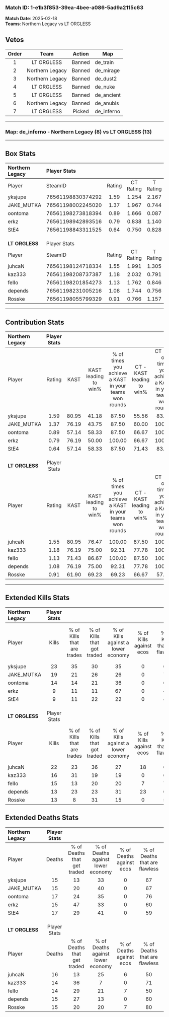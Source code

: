 ### Match ID: 1-e1b3f853-39ea-4bee-a086-5ad9a2115c63  
**Match Date**: 2025-02-18  
**Teams**: Northern Legacy vs LT ORGLESS  

## Vetos  

| Order | Team | Action | Map |
| :---: | :--: | :----: | --- |
| 1 | LT ORGLESS | Banned | de_train |
| 2 | Northern Legacy | Banned | de_mirage |
| 3 | Northern Legacy | Banned | de_dust2 |
| 4 | LT ORGLESS | Banned | de_nuke |
| 5 | LT ORGLESS | Banned | de_ancient |
| 6 | Northern Legacy | Banned | de_anubis |
| 7 | LT ORGLESS | Picked | de_inferno |

---  

### **Map**: de_inferno - Northern Legacy (8) vs LT ORGLESS (13)  
---  

## Box Stats  

| **Northern Legacy** | Player Stats      |        |           |          |       |       |       |         |        |      |     |
| :- | :- | :-: | :-: | :-: | :-: | :-: | :-: | :-: | :-: | :-: | :-: |
| Player              | SteamID           | Rating | CT Rating | T Rating | KAST  |  ADR  | Kills | Assists | Deaths | K/D  | HS% |
| yksjupe             | 76561198830374292 |  1.59  |   1.254   |  2.167   | 80.95 | 108.1 |  23   |    6    |   15   | 1.53 | 34  |
| JAKE_MUTKA          | 76561198002245020 |  1.37  |   1.967   |  0.744   | 76.19 | 98.2  |  19   |    7    |   15   | 1.27 | 15  |
| oontoma             | 76561198273818394 |  0.89  |   1.666   |  0.087   | 57.14 | 78.3  |  14   |    3    |   17   | 0.82 | 64  |
| erkz                | 76561198942893516 |  0.79  |   0.838   |  1.140   | 76.19 | 50.1  |   9   |    4    |   15   | 0.60 | 55  |
| StE4                | 76561198843311525 |  0.64  |   0.750   |  0.828   | 57.14 | 61.8  |   9   |    6    |   17   | 0.53 | 22  |
|                     |                   |        |           |          |       |       |       |         |        |      |     |
|                     |                   |        |           |          |       |       |       |         |        |      |     |
|                     |                   |        |           |          |       |       |       |         |        |      |     |
| **LT ORGLESS**      | Player Stats      |        |           |          |       |       |       |         |        |      |     |
| Player              | SteamID           | Rating | CT Rating | T Rating | KAST  |  ADR  | Kills | Assists | Deaths | K/D  | HS% |
| juhcaN              | 76561198124718334 |  1.55  |   1.991   |  1.305   | 80.95 | 117.1 |  22   |    4    |   16   | 1.38 | 54  |
| kaz333              | 76561198208737387 |  1.18  |   2.032   |  0.791   | 76.19 | 69.2  |  16   |    8    |   14   | 1.14 | 43  |
| feIIo               | 76561198201854273 |  1.13  |   1.762   |  0.846   | 71.43 | 78.3  |  15   |    8    |   14   | 1.07 | 40  |
| depends             | 76561198231005216 |  1.08  |   1.744   |  0.756   | 76.19 | 82.2  |  13   |    9    |   15   | 0.87 | 46  |
| Rosske              | 76561198055799329 |  0.91  |   0.766   |  1.157   | 61.90 | 64.1  |  13   |    8    |   15   | 0.87 | 76  |
---  

## Contribution Stats  

| **Northern Legacy** | Player Stats |       |                      |                                                        |                           |                                                             |                          |                                                            |
| :- | :-: | :-: | :-: | :-: | :-: | :-: | :-: | :-: |
| Player              |    Rating    | KAST  | KAST leading to win% | % of times you achieve a KAST in your teams won rounds | CT - KAST leading to win% | CT - % of times you achieve a KAST in your teams won rounds | T - KAST leading to win% | T - % of times you achieve a KAST in your teams won rounds |
| yksjupe             |     1.59     | 80.95 |        41.18         |                         87.50                          |           55.56           |                            83.33                            |          25.00           |                           100.00                           |
| JAKE_MUTKA          |     1.37     | 76.19 |        43.75         |                         87.50                          |           60.00           |                           100.00                            |          16.67           |                           50.00                            |
| oontoma             |     0.89     | 57.14 |        58.33         |                         87.50                          |           66.67           |                           100.00                            |          33.33           |                           50.00                            |
| erkz                |     0.79     | 76.19 |        50.00         |                         100.00                         |           66.67           |                           100.00                            |          28.57           |                           100.00                           |
| StE4                |     0.64     | 57.14 |        58.33         |                         87.50                          |           71.43           |                            83.33                            |          40.00           |                           100.00                           |
|                     |              |       |                      |                                                        |                           |                                                             |                          |                                                            |
|                     |              |       |                      |                                                        |                           |                                                             |                          |                                                            |
|                     |              |       |                      |                                                        |                           |                                                             |                          |                                                            |
| **LT ORGLESS**      | Player Stats |       |                      |                                                        |                           |                                                             |                          |                                                            |
| Player              |    Rating    | KAST  | KAST leading to win% | % of times you achieve a KAST in your teams won rounds | CT - KAST leading to win% | CT - % of times you achieve a KAST in your teams won rounds | T - KAST leading to win% | T - % of times you achieve a KAST in your teams won rounds |
| juhcaN              |     1.55     | 80.95 |        76.47         |                         100.00                         |           87.50           |                           100.00                            |          66.67           |                           100.00                           |
| kaz333              |     1.18     | 76.19 |        75.00         |                         92.31                          |           77.78           |                           100.00                            |          71.43           |                           83.33                            |
| feIIo               |     1.13     | 71.43 |        86.67         |                         100.00                         |           87.50           |                           100.00                            |          85.71           |                           100.00                           |
| depends             |     1.08     | 76.19 |        75.00         |                         92.31                          |           77.78           |                           100.00                            |          71.43           |                           83.33                            |
| Rosske              |     0.91     | 61.90 |        69.23         |                         69.23                          |           66.67           |                            57.14                            |          71.43           |                           83.33                            |
---  

## Extended Kills Stats  

| **Northern Legacy** | Player Stats |                            |                            |                                    |                         |                              |                                 |                                       |                    |           |
| :- | :-: | :-: | :-: | :-: | :-: | :-: | :-: | :-: | :-: | :-: |
| Player              |    Kills     | % of Kills that are trades | % of Kills that got traded | % of Kills against a lower economy | % of Kills against ecos | % of Kills that are flawless | % of Kills that are close duels | % of Kills that are assisted by flash | Pistol Round Kills | AWP Kills |
| yksjupe             |      23      |             35             |             30             |                 35                 |            0            |              61              |               13                |                   0                   |         0          |     2     |
| JAKE_MUTKA          |      19      |             21             |             26             |                 26                 |            0            |              79              |                5                |                   5                   |         12         |     2     |
| oontoma             |      14      |             14             |             21             |                 36                 |            0            |              64              |                7                |                  21                   |         0          |     1     |
| erkz                |      9       |             11             |             11             |                 67                 |            0            |              44              |               22                |                   0                   |         0          |     2     |
| StE4                |      9       |             11             |             22             |                 22                 |            0            |              44              |               33                |                   0                   |         1          |     0     |
|                     |              |                            |                            |                                    |                         |                              |                                 |                                       |                    |           |
|                     |              |                            |                            |                                    |                         |                              |                                 |                                       |                    |           |
|                     |              |                            |                            |                                    |                         |                              |                                 |                                       |                    |           |
| **LT ORGLESS**      | Player Stats |                            |                            |                                    |                         |                              |                                 |                                       |                    |           |
| Player              |    Kills     | % of Kills that are trades | % of Kills that got traded | % of Kills against a lower economy | % of Kills against ecos | % of Kills that are flawless | % of Kills that are close duels | % of Kills that are assisted by flash | Pistol Round Kills | AWP Kills |
| juhcaN              |      22      |             23             |             36             |                 27                 |           18            |              64              |                0                |                  14                   |         1          |     1     |
| kaz333              |      16      |             31             |             19             |                 19                 |            0            |              69              |                6                |                   6                   |         2          |     1     |
| feIIo               |      15      |             13             |             20             |                 20                 |            7            |              73              |                0                |                   0                   |         2          |     1     |
| depends             |      13      |             23             |             23             |                 31                 |           23            |              69              |                8                |                   0                   |         0          |     1     |
| Rosske              |      13      |             8              |             31             |                 15                 |            0            |              54              |                0                |                   0                   |         0          |     4     |
## Extended Deaths Stats  

| **Northern Legacy** | Player Stats |                             |                                   |                          |                               |                            |                           |               |
| :- | :-: | :-: | :-: | :-: | :-: | :-: | :-: | :-: |
| Player              |    Deaths    | % of Deaths that get traded | % of Deaths against lower economy | % of Deaths against ecos | % of Deaths that are flawless | % of Deaths that are close | % of Deaths while blinded | Deaths to AWP |
| yksjupe             |      15      |             13              |                33                 |            0             |              67               |             0              |            13             |       1       |
| JAKE_MUTKA          |      15      |             20              |                40                 |            0             |              67               |             7              |             0             |       1       |
| oontoma             |      17      |             24              |                35                 |            0             |              76               |             0              |            12             |       3       |
| erkz                |      15      |             47              |                33                 |            0             |              60               |             7              |             0             |       0       |
| StE4                |      17      |             29              |                41                 |            0             |              59               |             0              |             0             |       0       |
|                     |              |                             |                                   |                          |                               |                            |                           |               |
|                     |              |                             |                                   |                          |                               |                            |                           |               |
|                     |              |                             |                                   |                          |                               |                            |                           |               |
| **LT ORGLESS**      | Player Stats |                             |                                   |                          |                               |                            |                           |               |
| Player              |    Deaths    | % of Deaths that get traded | % of Deaths against lower economy | % of Deaths against ecos | % of Deaths that are flawless | % of Deaths that are close | % of Deaths while blinded | Deaths to AWP |
| juhcaN              |      16      |             13              |                25                 |            6             |              50               |             25             |             0             |       3       |
| kaz333              |      14      |             36              |                 7                 |            0             |              71               |             14             |            14             |       3       |
| feIIo               |      14      |             29              |                21                 |            7             |              50               |             21             |             7             |       2       |
| depends             |      15      |             27              |                13                 |            0             |              60               |             7              |             0             |       2       |
| Rosske              |      15      |             20              |                20                 |            7             |              80               |             0              |             7             |       3       |
